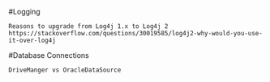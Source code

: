 
#Logging
```
Reasons to upgrade from Log4j 1.x to Log4j 2
https://stackoverflow.com/questions/30019585/log4j2-why-would-you-use-it-over-log4j
```

#Database Connections
```
DriveManger vs OracleDataSource


```